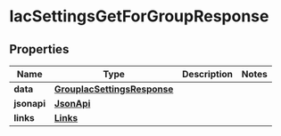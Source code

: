

# IacSettingsGetForGroupResponse


## Properties

| Name | Type | Description | Notes |
|------------ | ------------- | ------------- | -------------|
|**data** | [**GroupIacSettingsResponse**](GroupIacSettingsResponse.md) |  |  |
|**jsonapi** | [**JsonApi**](JsonApi.md) |  |  |
|**links** | [**Links**](Links.md) |  |  |



